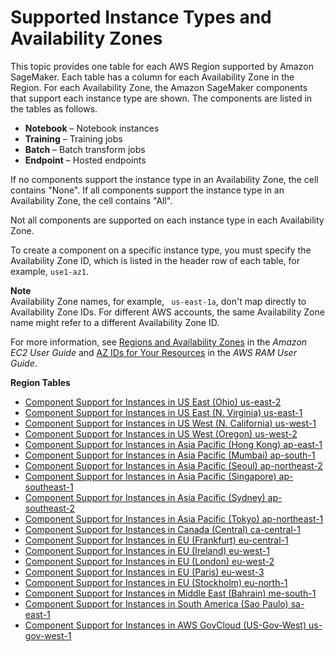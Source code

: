 # Supported Instance Types and Availability Zones<a name="instance-types-az"></a>

This topic provides one table for each AWS Region supported by Amazon SageMaker\. Each table has a column for each Availability Zone in the Region\. For each Availability Zone, the Amazon SageMaker components that support each instance type are shown\. The components are listed in the tables as follows\.
+ **Notebook** – Notebook instances
+ **Training** – Training jobs
+ **Batch** – Batch transform jobs
+ **Endpoint** – Hosted endpoints

If no components support the instance type in an Availability Zone, the cell contains "None"\. If all components support the instance type in an Availability Zone, the cell contains "All"\.

Not all components are supported on each instance type in each Availability Zone\.

To create a component on a specific instance type, you must specify the Availability Zone ID, which is listed in the header row of each table, for example, `use1-az1`\.

**Note**  
Availability Zone names, for example, ` us-east-1a`, don't map directly to Availability Zone IDs\. For different AWS accounts, the same Availability Zone name might refer to a different Availability Zone ID\.

For more information, see [Regions and Availability Zones](https://docs.aws.amazon.com/AWSEC2/latest/UserGuide/using-regions-availability-zones.html) in the *Amazon EC2 User Guide* and [AZ IDs for Your Resources](https://docs.aws.amazon.com/ram/latest/userguide/working-with-az-ids.html) in the *AWS RAM User Guide*\. 

**Region Tables**
+ [Component Support for Instances in US East \(Ohio\) us\-east\-2](https://aws.amazon.com/releasenotes/sagemaker-instance-types-in-us-east-ohio-us-east-2/)
+ [Component Support for Instances in US East \(N\. Virginia\) us\-east\-1](https://aws.amazon.com/releasenotes/sagemaker-instance-types-in-n-virginia-us-east-1/)
+ [Component Support for Instances in US West \(N\. California\) us\-west\-1](https://aws.amazon.com/releasenotes/sagemaker-instance-types-in-us-west-n-california-us-west-1/)
+ [Component Support for Instances in US West \(Oregon\) us\-west\-2](https://aws.amazon.com/releasenotes/sagemaker-instance-types-in-us-west-oregon-us-west-2/)
+ [Component Support for Instances in Asia Pacific \(Hong Kong\) ap\-east\-1](https://aws.amazon.com/releasenotes/sagemaker-instance-types-in-hong-kong-ap-east-1/)
+ [Component Support for Instances in Asia Pacific \(Mumbai\) ap\-south\-1](https://aws.amazon.com/releasenotes/sagemaker-instance-types-in-mumbai-ap-south-1/)
+ [Component Support for Instances in Asia Pacific \(Seoul\) ap\-northeast\-2](https://aws.amazon.com/releasenotes/sagemaker-instance-types-in-seoul-ap-northeast-2/)
+ [Component Support for Instances in Asia Pacific \(Singapore\) ap\-southeast\-1](https://aws.amazon.com/releasenotes/sagemaker-instance-types-in-singapore-ap-southeast-1/)
+ [Component Support for Instances in Asia Pacific \(Sydney\) ap\-southeast\-2](https://aws.amazon.com/releasenotes/sagemaker-instance-types-in-sydney-ap-southeast-2/)
+ [Component Support for Instances in Asia Pacific \(Tokyo\) ap\-northeast\-1](https://aws.amazon.com/releasenotes/sagemaker-instance-types-in-tokyo-ap-northeast-1/)
+ [Component Support for Instances in Canada \(Central\) ca\-central\-1](https://aws.amazon.com/releasenotes/sagemaker-instance-types-in-canada-ca-central-1/)
+ [Component Support for Instances in EU \(Frankfurt\) eu\-central\-1](https://aws.amazon.com/releasenotes/sagemaker-instance-types-in-frankfurt-eu-central-1/)
+ [Component Support for Instances in EU \(Ireland\) eu\-west\-1](https://aws.amazon.com/releasenotes/sagemaker-instance-types-in-ireland-eu-west-1/)
+ [Component Support for Instances in EU \(London\) eu\-west\-2](https://aws.amazon.com/releasenotes/sagemaker-instance-types-in-london-eu-west-2/)
+ [Component Support for Instances in EU \(Paris\) eu\-west\-3](https://aws.amazon.com/releasenotes/sagemaker-instance-types-in-paris-eu-west-3/)
+ [Component Support for Instances in EU \(Stockholm\) eu\-north\-1](https://aws.amazon.com/releasenotes/sagemaker-instance-types-in-stockholm-eu-north-1/)
+ [Component Support for Instances in Middle East \(Bahrain\) me\-south\-1](https://aws.amazon.com/releasenotes/sagemaker-instance-types-in-bahrain-me-south-1/)
+ [Component Support for Instances in South America \(Sao Paulo\) sa\-east\-1](https://aws.amazon.com/releasenotes/sagemaker-instance-types-in-sao-paulo-sa-east-1/)
+ [Component Support for Instances in AWS GovCloud \(US\-Gov\-West\) us\-gov\-west\-1](https://aws.amazon.com/releasenotes/sagemaker-instance-types-in-aws-govcloud-west-us-gov-west-1/)